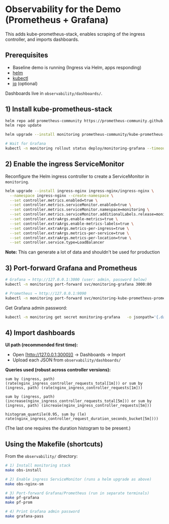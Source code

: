 # Observability for the Demo (Prometheus + Grafana)

This adds kube-prometheus-stack, enables scraping of the ingress controller, and imports dashboards.

## Prerequisites

- Baseline demo is running (Ingress via Helm, apps responding)
- [helm](https://helm.sh)
- [kubectl](https://kubernetes.io/docs/reference/kubectl/kubectl/)
- [jq](https://jqlang.org) (optional)

Dashboards live in `observability/dashboards/`.

## 1) Install kube-prometheus-stack

```bash
helm repo add prometheus-community https://prometheus-community.github.io/helm-charts
helm repo update

helm upgrade --install monitoring prometheus-community/kube-prometheus-stack -n monitoring --create-namespace

# Wait for Grafana
kubectl -n monitoring rollout status deploy/monitoring-grafana --timeout=300s
```

## 2) Enable the ingress ServiceMonitor

Reconfigure the Helm ingress controller to create a ServiceMonitor in `monitoring`.

```bash
helm upgrade --install ingress-nginx ingress-nginx/ingress-nginx \
  --namespace ingress-nginx --create-namespace \
  --set controller.metrics.enabled=true \
  --set controller.metrics.serviceMonitor.enabled=true \
  --set controller.metrics.serviceMonitor.namespace=monitoring \
  --set controller.metrics.serviceMonitor.additionalLabels.release=monitoring \
  --set controller.extraArgs.enable-metrics=true \
  --set controller.extraArgs.enable-metrics-labels=true \
  --set controller.extraArgs.metrics-per-ingress=true \
  --set controller.extraArgs.metrics-per-service=true \
  --set controller.extraArgs.metrics-per-location=true \
  --set controller.service.type=LoadBalancer
```

**Note:** This can generate a lot of data and shouldn't be used for production

## 3) Port-forward Grafana and Prometheus

```bash
# Grafana → http://127.0.0.1:3000 (user: admin, password below)
kubectl -n monitoring port-forward svc/monitoring-grafana 3000:80

# Prometheus → http://127.0.0.1:9090
kubectl -n monitoring port-forward svc/monitoring-kube-prometheus-prometheus 9090:9090
```

Get Grafana admin password:

```bash
kubectl -n monitoring get secret monitoring-grafana   -o jsonpath='{.data.admin-password}' | base64 -d; echo
```

## 4) Import dashboards

**UI path (recommended first time):**

- Open [http://127.0.0.1:3000]() → Dashboards → Import
- Upload each JSON from `observability/dashboards/`

**Queries used (robust across controller versions):**

```
sum by (ingress, path) (rate(nginx_ingress_controller_requests_total[1m])) or sum by (ingress, path) (rate(nginx_ingress_controller_requests[1m]))
```

```
sum by (ingress, path) (increase(nginx_ingress_controller_requests_total[5m])) or sum by (ingress, path) (increase(nginx_ingress_controller_requests[5m]))
```

```
histogram_quantile(0.95, sum by (le) rate(nginx_ingress_controller_request_duration_seconds_bucket[5m])))
```
(The last one requires the duration histogram to be present.)

## Using the Makefile (shortcuts)

From the `observability/` directory:

```bash
# 1) Install monitoring stack
make obs-install

# 2) Enable ingress ServiceMonitor (runs a helm upgrade as above)
make obs-nginx-sm

# 3) Port-forward Grafana/Prometheus (run in separate terminals)
make pf-grafana
make pf-prom

# 4) Print Grafana admin password
make grafana-pass
```
